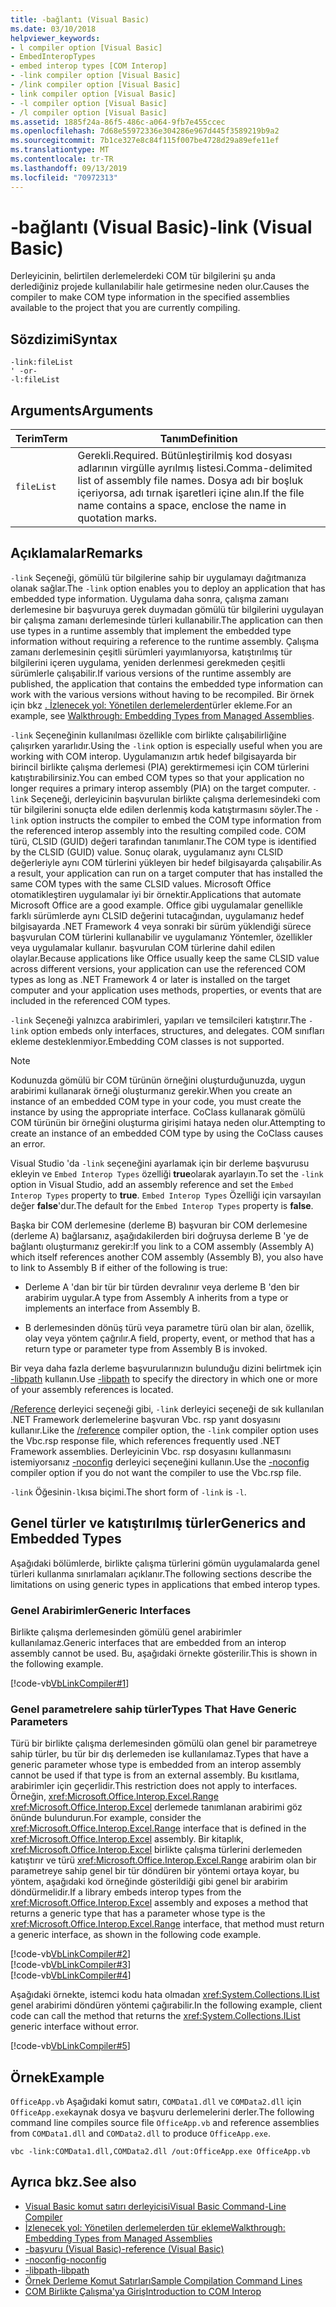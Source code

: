 ```yaml
---
title: -bağlantı (Visual Basic)
ms.date: 03/10/2018
helpviewer_keywords:
- l compiler option [Visual Basic]
- EmbedInteropTypes
- embed interop types [COM Interop]
- -link compiler option [Visual Basic]
- /link compiler option [Visual Basic]
- link compiler option [Visual Basic]
- -l compiler option [Visual Basic]
- /l compiler option [Visual Basic]
ms.assetid: 1885f24a-86f5-486c-a064-9fb7e455ccec
ms.openlocfilehash: 7d68e55972336e304286e967d445f3589219b9a2
ms.sourcegitcommit: 7b1ce327e8c84f115f007be4728d29a89efe11ef
ms.translationtype: MT
ms.contentlocale: tr-TR
ms.lasthandoff: 09/13/2019
ms.locfileid: "70972313"
---
```

# <a name="-link-visual-basic"></a><span data-ttu-id="cd3c9-102">-bağlantı (Visual Basic)</span><span class="sxs-lookup"><span data-stu-id="cd3c9-102">-link (Visual Basic)</span></span>
<span data-ttu-id="cd3c9-103">Derleyicinin, belirtilen derlemelerdeki COM tür bilgilerini şu anda derlediğiniz projede kullanılabilir hale getirmesine neden olur.</span><span class="sxs-lookup"><span data-stu-id="cd3c9-103">Causes the compiler to make COM type information in the specified assemblies available to the project that you are currently compiling.</span></span>  
  
## <a name="syntax"></a><span data-ttu-id="cd3c9-104">Sözdizimi</span><span class="sxs-lookup"><span data-stu-id="cd3c9-104">Syntax</span></span>  
  
```  
-link:fileList  
' -or-  
-l:fileList  
```  
  
## <a name="arguments"></a><span data-ttu-id="cd3c9-105">Arguments</span><span class="sxs-lookup"><span data-stu-id="cd3c9-105">Arguments</span></span>  
  
|<span data-ttu-id="cd3c9-106">Terim</span><span class="sxs-lookup"><span data-stu-id="cd3c9-106">Term</span></span>|<span data-ttu-id="cd3c9-107">Tanım</span><span class="sxs-lookup"><span data-stu-id="cd3c9-107">Definition</span></span>|  
|---|---|  
|`fileList`|<span data-ttu-id="cd3c9-108">Gerekli.</span><span class="sxs-lookup"><span data-stu-id="cd3c9-108">Required.</span></span> <span data-ttu-id="cd3c9-109">Bütünleştirilmiş kod dosyası adlarının virgülle ayrılmış listesi.</span><span class="sxs-lookup"><span data-stu-id="cd3c9-109">Comma-delimited list of assembly file names.</span></span> <span data-ttu-id="cd3c9-110">Dosya adı bir boşluk içeriyorsa, adı tırnak işaretleri içine alın.</span><span class="sxs-lookup"><span data-stu-id="cd3c9-110">If the file name contains a space, enclose the name in quotation marks.</span></span>|  
  
## <a name="remarks"></a><span data-ttu-id="cd3c9-111">Açıklamalar</span><span class="sxs-lookup"><span data-stu-id="cd3c9-111">Remarks</span></span>  
 <span data-ttu-id="cd3c9-112">`-link` Seçeneği, gömülü tür bilgilerine sahip bir uygulamayı dağıtmanıza olanak sağlar.</span><span class="sxs-lookup"><span data-stu-id="cd3c9-112">The `-link` option enables you to deploy an application that has embedded type information.</span></span> <span data-ttu-id="cd3c9-113">Uygulama daha sonra, çalışma zamanı derlemesine bir başvuruya gerek duymadan gömülü tür bilgilerini uygulayan bir çalışma zamanı derlemesinde türleri kullanabilir.</span><span class="sxs-lookup"><span data-stu-id="cd3c9-113">The application can then use types in a runtime assembly that implement the embedded type information without requiring a reference to the runtime assembly.</span></span> <span data-ttu-id="cd3c9-114">Çalışma zamanı derlemesinin çeşitli sürümleri yayımlanıyorsa, katıştırılmış tür bilgilerini içeren uygulama, yeniden derlenmesi gerekmeden çeşitli sürümlerle çalışabilir.</span><span class="sxs-lookup"><span data-stu-id="cd3c9-114">If various versions of the runtime assembly are published, the application that contains the embedded type information can work with the various versions without having to be recompiled.</span></span> <span data-ttu-id="cd3c9-115">Bir örnek için bkz [. İzlenecek yol: Yönetilen derlemelerden](../../../standard/assembly/embed-types-visual-studio.md)türler ekleme.</span><span class="sxs-lookup"><span data-stu-id="cd3c9-115">For an example, see [Walkthrough: Embedding Types from Managed Assemblies](../../../standard/assembly/embed-types-visual-studio.md).</span></span>  
  
 <span data-ttu-id="cd3c9-116">`-link` Seçeneğinin kullanılması özellikle com birlikte çalışabilirliğine çalışırken yararlıdır.</span><span class="sxs-lookup"><span data-stu-id="cd3c9-116">Using the `-link` option is especially useful when you are working with COM interop.</span></span> <span data-ttu-id="cd3c9-117">Uygulamanızın artık hedef bilgisayarda bir birincil birlikte çalışma derlemesi (PIA) gerektirmemesi için COM türlerini katıştırabilirsiniz.</span><span class="sxs-lookup"><span data-stu-id="cd3c9-117">You can embed COM types so that your application no longer requires a primary interop assembly (PIA) on the target computer.</span></span> <span data-ttu-id="cd3c9-118">`-link` Seçeneği, derleyicinin başvurulan birlikte çalışma derlemesindeki com tür bilgilerini sonuçta elde edilen derlenmiş koda katıştırmasını söyler.</span><span class="sxs-lookup"><span data-stu-id="cd3c9-118">The `-link` option instructs the compiler to embed the COM type information from the referenced interop assembly into the resulting compiled code.</span></span> <span data-ttu-id="cd3c9-119">COM türü, CLSID (GUID) değeri tarafından tanımlanır.</span><span class="sxs-lookup"><span data-stu-id="cd3c9-119">The COM type is identified by the CLSID (GUID) value.</span></span> <span data-ttu-id="cd3c9-120">Sonuç olarak, uygulamanız aynı CLSID değerleriyle aynı COM türlerini yükleyen bir hedef bilgisayarda çalışabilir.</span><span class="sxs-lookup"><span data-stu-id="cd3c9-120">As a result, your application can run on a target computer that has installed the same COM types with the same CLSID values.</span></span> <span data-ttu-id="cd3c9-121">Microsoft Office otomatikleştiren uygulamalar iyi bir örnektir.</span><span class="sxs-lookup"><span data-stu-id="cd3c9-121">Applications that automate Microsoft Office are a good example.</span></span> <span data-ttu-id="cd3c9-122">Office gibi uygulamalar genellikle farklı sürümlerde aynı CLSID değerini tutacağından, uygulamanız hedef bilgisayarda .NET Framework 4 veya sonraki bir sürüm yüklendiği sürece başvurulan COM türlerini kullanabilir ve uygulamanız Yöntemler, özellikler veya uygulamalar kullanır. başvurulan COM türlerine dahil edilen olaylar.</span><span class="sxs-lookup"><span data-stu-id="cd3c9-122">Because applications like Office usually keep the same CLSID value across different versions, your application can use the referenced COM types as long as .NET Framework 4 or later is installed on the target computer and your application uses methods, properties, or events that are included in the referenced COM types.</span></span>  
  
 <span data-ttu-id="cd3c9-123">`-link` Seçeneği yalnızca arabirimleri, yapıları ve temsilcileri katıştırır.</span><span class="sxs-lookup"><span data-stu-id="cd3c9-123">The `-link` option embeds only interfaces, structures, and delegates.</span></span> <span data-ttu-id="cd3c9-124">COM sınıfları ekleme desteklenmiyor.</span><span class="sxs-lookup"><span data-stu-id="cd3c9-124">Embedding COM classes is not supported.</span></span>  
  
> [!NOTE]
> <span data-ttu-id="cd3c9-125">Kodunuzda gömülü bir COM türünün örneğini oluşturduğunuzda, uygun arabirimi kullanarak örneği oluşturmanız gerekir.</span><span class="sxs-lookup"><span data-stu-id="cd3c9-125">When you create an instance of an embedded COM type in your code, you must create the instance by using the appropriate interface.</span></span> <span data-ttu-id="cd3c9-126">CoClass kullanarak gömülü COM türünün bir örneğini oluşturma girişimi hataya neden olur.</span><span class="sxs-lookup"><span data-stu-id="cd3c9-126">Attempting to create an instance of an embedded COM type by using the CoClass causes an error.</span></span>  
  
 <span data-ttu-id="cd3c9-127">Visual Studio 'da `-link` seçeneğini ayarlamak için bir derleme başvurusu ekleyin ve `Embed Interop Types` özelliği **true**olarak ayarlayın.</span><span class="sxs-lookup"><span data-stu-id="cd3c9-127">To set the `-link` option in Visual Studio, add an assembly reference and set the `Embed Interop Types` property to **true**.</span></span> <span data-ttu-id="cd3c9-128">`Embed Interop Types` Özelliği için varsayılan değer **false**'dur.</span><span class="sxs-lookup"><span data-stu-id="cd3c9-128">The default for the `Embed Interop Types` property is **false**.</span></span>  
  
 <span data-ttu-id="cd3c9-129">Başka bir COM derlemesine (derleme B) başvuran bir COM derlemesine (derleme A) bağlarsanız, aşağıdakilerden biri doğruysa derleme B 'ye de bağlantı oluşturmanız gerekir:</span><span class="sxs-lookup"><span data-stu-id="cd3c9-129">If you link to a COM assembly (Assembly A) which itself references another COM assembly (Assembly B), you also have to link to Assembly B if either of the following is true:</span></span>  
  
- <span data-ttu-id="cd3c9-130">Derleme A 'dan bir tür bir türden devralınır veya derleme B 'den bir arabirim uygular.</span><span class="sxs-lookup"><span data-stu-id="cd3c9-130">A type from Assembly A inherits from a type or implements an interface from Assembly B.</span></span>  
  
- <span data-ttu-id="cd3c9-131">B derlemesinden dönüş türü veya parametre türü olan bir alan, özellik, olay veya yöntem çağrılır.</span><span class="sxs-lookup"><span data-stu-id="cd3c9-131">A field, property, event, or method that has a return type or parameter type from Assembly B is invoked.</span></span>  
  
 <span data-ttu-id="cd3c9-132">Bir veya daha fazla derleme başvurularınızın bulunduğu dizini belirtmek için [-libpath](libpath.md) kullanın.</span><span class="sxs-lookup"><span data-stu-id="cd3c9-132">Use [-libpath](libpath.md) to specify the directory in which one or more of your assembly references is located.</span></span>  
  
 <span data-ttu-id="cd3c9-133">[/Reference](reference.md) derleyici seçeneği gibi, `-link` derleyici seçeneği de sık kullanılan .NET Framework derlemelerine başvuran Vbc. rsp yanıt dosyasını kullanır.</span><span class="sxs-lookup"><span data-stu-id="cd3c9-133">Like the [/reference](reference.md) compiler option, the `-link` compiler option uses the Vbc.rsp response file, which references frequently used .NET Framework assemblies.</span></span> <span data-ttu-id="cd3c9-134">Derleyicinin Vbc. rsp dosyasını kullanmasını istemiyorsanız [-noconfig](noconfig.md) derleyici seçeneğini kullanın.</span><span class="sxs-lookup"><span data-stu-id="cd3c9-134">Use the [-noconfig](noconfig.md) compiler option if you do not want the compiler to use the Vbc.rsp file.</span></span>  
  
 <span data-ttu-id="cd3c9-135">`-link` Öğesinin`-l`kısa biçimi.</span><span class="sxs-lookup"><span data-stu-id="cd3c9-135">The short form of `-link` is `-l`.</span></span>  
  
## <a name="generics-and-embedded-types"></a><span data-ttu-id="cd3c9-136">Genel türler ve katıştırılmış türler</span><span class="sxs-lookup"><span data-stu-id="cd3c9-136">Generics and Embedded Types</span></span>  
 <span data-ttu-id="cd3c9-137">Aşağıdaki bölümlerde, birlikte çalışma türlerini gömün uygulamalarda genel türleri kullanma sınırlamaları açıklanır.</span><span class="sxs-lookup"><span data-stu-id="cd3c9-137">The following sections describe the limitations on using generic types in applications that embed interop types.</span></span>  
  
### <a name="generic-interfaces"></a><span data-ttu-id="cd3c9-138">Genel Arabirimler</span><span class="sxs-lookup"><span data-stu-id="cd3c9-138">Generic Interfaces</span></span>  
 <span data-ttu-id="cd3c9-139">Birlikte çalışma derlemesinden gömülü genel arabirimler kullanılamaz.</span><span class="sxs-lookup"><span data-stu-id="cd3c9-139">Generic interfaces that are embedded from an interop assembly cannot be used.</span></span> <span data-ttu-id="cd3c9-140">Bu, aşağıdaki örnekte gösterilir.</span><span class="sxs-lookup"><span data-stu-id="cd3c9-140">This is shown in the following example.</span></span>  
  
 [!code-vb[VbLinkCompiler#1](~/samples/snippets/visualbasic/VS_Snippets_VBCSharp/vblinkcompiler/vb/module1.vb#1)]  
  
### <a name="types-that-have-generic-parameters"></a><span data-ttu-id="cd3c9-141">Genel parametrelere sahip türler</span><span class="sxs-lookup"><span data-stu-id="cd3c9-141">Types That Have Generic Parameters</span></span>  
 <span data-ttu-id="cd3c9-142">Türü bir birlikte çalışma derlemesinden gömülü olan genel bir parametreye sahip türler, bu tür bir dış derlemeden ise kullanılamaz.</span><span class="sxs-lookup"><span data-stu-id="cd3c9-142">Types that have a generic parameter whose type is embedded from an interop assembly cannot be used if that type is from an external assembly.</span></span> <span data-ttu-id="cd3c9-143">Bu kısıtlama, arabirimler için geçerlidir.</span><span class="sxs-lookup"><span data-stu-id="cd3c9-143">This restriction does not apply to interfaces.</span></span> <span data-ttu-id="cd3c9-144">Örneğin, <xref:Microsoft.Office.Interop.Excel.Range> <xref:Microsoft.Office.Interop.Excel> derlemede tanımlanan arabirimi göz önünde bulundurun.</span><span class="sxs-lookup"><span data-stu-id="cd3c9-144">For example, consider the <xref:Microsoft.Office.Interop.Excel.Range> interface that is defined in the <xref:Microsoft.Office.Interop.Excel> assembly.</span></span> <span data-ttu-id="cd3c9-145">Bir kitaplık, <xref:Microsoft.Office.Interop.Excel> birlikte çalışma türlerini derlemeden katıştırır ve türü <xref:Microsoft.Office.Interop.Excel.Range> arabirim olan bir parametreye sahip genel bir tür döndüren bir yöntemi ortaya koyar, bu yöntem, aşağıdaki kod örneğinde gösterildiği gibi genel bir arabirim döndürmelidir.</span><span class="sxs-lookup"><span data-stu-id="cd3c9-145">If a library embeds interop types from the <xref:Microsoft.Office.Interop.Excel> assembly and exposes a method that returns a generic type that has a parameter whose type is the <xref:Microsoft.Office.Interop.Excel.Range> interface, that method must return a generic interface, as shown in the following code example.</span></span>  
  
 [!code-vb[VbLinkCompiler#2](~/samples/snippets/visualbasic/VS_Snippets_VBCSharp/vblinkcompiler/vb/utility.vb#2)]  
[!code-vb[VbLinkCompiler#3](~/samples/snippets/visualbasic/VS_Snippets_VBCSharp/vblinkcompiler/vb/utility.vb#3)]  
[!code-vb[VbLinkCompiler#4](~/samples/snippets/visualbasic/VS_Snippets_VBCSharp/vblinkcompiler/vb/utility.vb#4)]  
  
 <span data-ttu-id="cd3c9-146">Aşağıdaki örnekte, istemci kodu hata olmadan <xref:System.Collections.IList> genel arabirimi döndüren yöntemi çağırabilir.</span><span class="sxs-lookup"><span data-stu-id="cd3c9-146">In the following example, client code can call the method that returns the <xref:System.Collections.IList> generic interface without error.</span></span>  
  
 [!code-vb[VbLinkCompiler#5](~/samples/snippets/visualbasic/VS_Snippets_VBCSharp/vblinkcompiler/vb/module1.vb#5)]  
  
## <a name="example"></a><span data-ttu-id="cd3c9-147">Örnek</span><span class="sxs-lookup"><span data-stu-id="cd3c9-147">Example</span></span>  
 <span data-ttu-id="cd3c9-148">`OfficeApp.vb` Aşağıdaki komut satırı, `COMData1.dll` ve `COMData2.dll` için `OfficeApp.exe`kaynak dosya ve başvuru derlemelerini derler.</span><span class="sxs-lookup"><span data-stu-id="cd3c9-148">The following command line compiles source file `OfficeApp.vb` and reference assemblies from `COMData1.dll` and `COMData2.dll` to produce `OfficeApp.exe`.</span></span>  
  
```console  
vbc -link:COMData1.dll,COMData2.dll /out:OfficeApp.exe OfficeApp.vb  
```  
  
## <a name="see-also"></a><span data-ttu-id="cd3c9-149">Ayrıca bkz.</span><span class="sxs-lookup"><span data-stu-id="cd3c9-149">See also</span></span>

- [<span data-ttu-id="cd3c9-150">Visual Basic komut satırı derleyicisi</span><span class="sxs-lookup"><span data-stu-id="cd3c9-150">Visual Basic Command-Line Compiler</span></span>](index.md)
- [<span data-ttu-id="cd3c9-151">İzlenecek yol: Yönetilen derlemelerden tür ekleme</span><span class="sxs-lookup"><span data-stu-id="cd3c9-151">Walkthrough: Embedding Types from Managed Assemblies</span></span>](../../../standard/assembly/embed-types-visual-studio.md)
- [<span data-ttu-id="cd3c9-152">-başvuru (Visual Basic)</span><span class="sxs-lookup"><span data-stu-id="cd3c9-152">-reference (Visual Basic)</span></span>](reference.md)
- [<span data-ttu-id="cd3c9-153">-noconfig</span><span class="sxs-lookup"><span data-stu-id="cd3c9-153">-noconfig</span></span>](noconfig.md)
- [<span data-ttu-id="cd3c9-154">-libpath</span><span class="sxs-lookup"><span data-stu-id="cd3c9-154">-libpath</span></span>](libpath.md)
- [<span data-ttu-id="cd3c9-155">Örnek Derleme Komut Satırları</span><span class="sxs-lookup"><span data-stu-id="cd3c9-155">Sample Compilation Command Lines</span></span>](sample-compilation-command-lines.md)
- [<span data-ttu-id="cd3c9-156">COM Birlikte Çalışma'ya Giriş</span><span class="sxs-lookup"><span data-stu-id="cd3c9-156">Introduction to COM Interop</span></span>](../../../visual-basic/programming-guide/com-interop/introduction-to-com-interop.md)

